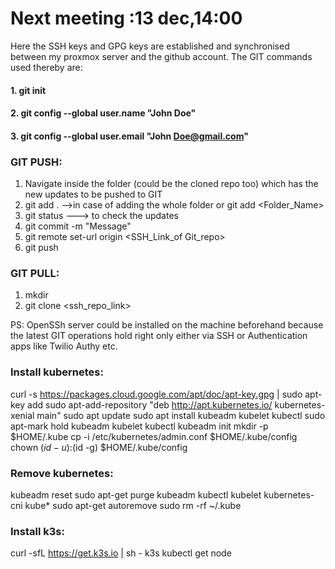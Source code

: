 # Next meeting :13 dec,14:00



Here the SSH keys and GPG keys are established and synchronised between my proxmox server and the github account. The GIT commands used thereby are:

#### 1. git init
#### 2. git config --global user.name "John Doe"
#### 3. git config --global user.email "John Doe@gmail.com"


### GIT PUSH:
  1. Navigate inside the folder (could be the cloned repo too)  which has the new updates to be pushed to GIT 
  2.  git add . -->in case of adding the whole folder or git add <Folder_Name>
  3.  git status ---> to check the updates
  4.  git commit -m "Message"
  5.  git remote set-url origin <SSH_Link_of Git_repo>
  6.  git push
### GIT PULL:
  1. mkdir 
  2. git clone <ssh_repo_link>
 
PS: OpenSSh server could be installed on the machine beforehand because the latest GIT operations hold right only either via SSH or Authentication apps like Twilio Authy etc.

### Install kubernetes:
curl -s https://packages.cloud.google.com/apt/doc/apt-key.gpg | sudo apt-key
add
sudo apt-add-repository "deb http://apt.kubernetes.io/ kubernetes-xenial main"
sudo apt update
sudo apt install kubeadm kubelet kubectl
sudo apt-mark hold kubeadm kubelet kubectl
kubeadm init
mkdir -p $HOME/.kube
cp -i /etc/kubernetes/admin.conf $HOME/.kube/config
chown $(id -u):$(id -g) $HOME/.kube/config


### Remove kubernetes:
kubeadm reset
sudo apt-get purge kubeadm kubectl kubelet kubernetes-cni kube*
sudo apt-get autoremove
sudo rm -rf ~/.kube


### Install k3s:
curl -sfL https://get.k3s.io | sh - 
k3s kubectl get node 
